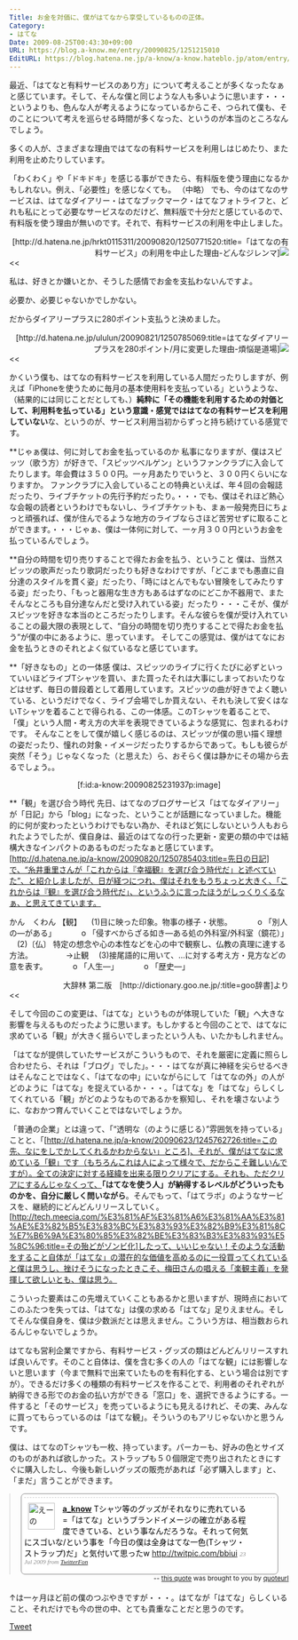 ```yaml
---
Title: お金を対価に、僕がはてなから享受しているものの正体。
Category:
- はてな
Date: 2009-08-25T00:43:30+09:00
URL: https://blog.a-know.me/entry/20090825/1251215010
EditURL: https://blog.hatena.ne.jp/a-know/a-know.hateblo.jp/atom/entry/12921228815727979966
---
```


最近、「はてなと有料サービスのあり方」について考えることが多くなったなぁと感じています。そして、そんな僕と同じような人も多いように思います・・・というよりも、色んな人が考えるようになっているからこそ、つられて僕も、そのことについて考えを巡らせる時間が多くなった、というのが本当のところなんでしょう。

多くの人が、さまざまな理由ではてなの有料サービスを利用しはじめたり、また利用を止めたりしています。

>>
「わくわく」や「ドキドキ」を感じる事ができたら、有料版を使う理由になるかもしれない。例え、「必要性」を感じなくても。
（中略）
でも、今のはてなのサービスは、はてなダイアリー・はてなブックマーク・はてなフォトライフと、どれも私にとって必要なサービスなのだけど、無料版で十分だと感じているので、有料版を使う理由が無いのです。それで、有料サービスの利用を中止しました。
<div align=right>[http://d.hatena.ne.jp/hrkt0115311/20090820/1250771520:title=「はてなの有料サービス」の利用を中止した理由-どんなジレンマ]<img src="//b.hatena.ne.jp/entry/image/http://d.hatena.ne.jp/hrkt0115311/20090820/1250771520" /></div>
<<

>>
私は、好きとか嫌いとか、そうした感情でお金を支払わないんですよ。

必要か、必要じゃないかでしかない。

だからダイアリープラスに280ポイント支払うと決めました。
<div align="right">[http://d.hatena.ne.jp/ululun/20090821/1250785069:title=はてなダイアリープラスを280ポイント/月に変更した理由-煩悩是道場]<img src="//b.hatena.ne.jp/entry/image/http://d.hatena.ne.jp/ululun/20090821/1250785069" /></div>
<<


かくいう僕も、はてなの有料サービスを利用している人間だったりしますが、例えば「iPhoneを使うために毎月の基本使用料を支払っている」というような、（結果的には同じことだとしても、）<span style="font-weight:bold;">純粋に「その機能を利用するための対価として、利用料を払っている」という意識・感覚でははてなの有料サービスを利用していない</span>な、というのが、サービス利用当初からずっと持ち続けている感覚です。


**じゃぁ僕は、何に対してお金を払っているのか
私事になりますが、僕はスピッツ（歌う方）が好きで、「スピッツベルゲン」というファンクラブに入会してたりします。年会費は３５００円。一ヶ月あたりでいうと、３００円くらいになりますか。
ファンクラブに入会していることの特典といえば、年４回の会報誌だったり、ライブチケットの先行予約だったり。・・・でも、僕はそれほど熱心な会報の読者というわけでもないし、ライブチケットも、まぁ一般発売日にちょっと頑張れば、僕が住んでるような地方のライブならさほど苦労せずに取ることができます。・・・じゃぁ、僕は一体何に対して、一ヶ月３００円というお金を払っているんでしょう。


**自分の時間を切り売りすることで得たお金を払う、ということ
僕は、当然スピッツの歌声だったり歌詞だったりも好きなわけですが、「どこまでも愚直に自分達のスタイルを貫く姿」だったり、「時にはとんでもない冒険をしてみたりする姿」だったり、「もっと器用な生き方もあるはずなのにどこか不器用で、またそんなところも自分達なんだと受け入れている姿」だったり・・・こそが、僕がスピッツを好きな本当のところだったりします。そんな彼らを僕が受け入れていることの最大限の表現として、“自分の時間を切り売りすることで得たお金を払う”が僕の中にあるように、思っています。
そしてこの感覚は、僕がはてなにお金を払うときのそれとよく似ているなと感じています。


**「好きなもの」との一体感
僕は、スピッツのライブに行くたびに必ずといっていいほどライブTシャツを買い、また買ったそれは大事にしまっておいたりなどはせず、毎日の普段着として着用しています。スピッツの曲が好きでよく聴いている、というだけでなく、ライブ会場でしか買えない、それも決して安くはないTシャツを着ることで得られる、この一体感。このTシャツを着ることで、「僕」という人間・考え方の大半を表現できているような感覚に、包まれるわけです。
そんなことをして僕が嬉しく感じるのは、スピッツが僕の思い描く理想の姿だったり、憧れの対象・イメージだったりするからであって。もしも彼らが突然「そう」じゃなくなった（と思えた）ら、おそらく僕は静かにその場から去るでしょう。。

<div align=center>[f:id:a-know:20090825231937p:image]</div>


**「観」を選び合う時代
先日、はてなのブログサービス「はてなダイアリー」が「日記」から「blog」になった、ということが話題になっていました。機能的に何が変わったというわけでもない為か、それほど気にしないという人もおられたようでしたが、僕自身は、最近のはてなの行った更新・変更の類の中では結構大きなインパクトのあるものだったなぁと感じています。
[http://d.hatena.ne.jp/a-know/20090820/1250785403:title=先日の日記]で、“糸井重里さんが「これからは『幸福観』を選び合う時代だ」と述べていた”、と紹介しましたが、日が経つにつれ、僕はそれをもうちょっと大きく、「これからは『観』を選び合う時代だ」、というふうに言ったほうがしっくりくるなぁ、と思えてきています。


>>
かん　くわん 【観】
　(1)目に映った印象。物事の様子・状態。
　　　o 「別人の―がある」
　　　o 「侵すべからざる如き―ある処の外科室/外科室（鏡花）」
　(2)〔仏〕 特定の想念や心の本性などを心の中で観察し、仏教の真理に達する方法。
　　　　→止観
　(3)接尾語的に用いて、…に対する考え方・見方などの意を表す。
　　　o 「人生―」
　　　o 「歴史―」
<div align=right>大辞林 第二版　[http://dictionary.goo.ne.jp/:title=goo辞書]より</div>
<<


そして今回のこの変更は、「はてな」というものが体現していた「観」へ大きな影響を与えるものだったように思います。もしかすると今回のことで、はてなに求めている「観」が大きく揺らいでしまったという人も、いたかもしれません。

「はてなが提供していたサービスがこういうもので、それを厳密に定義に照らし合わせたら、それは「ブログ」でした」。・・・はてなが真に神経を尖らせるべきはそんなことではなく、「はてなの中」にいながらにして「はてなの外」の人がどのように「はてな」を捉えているか・・・。「はてな」を「はてな」らしくしてくれている「観」がどのようなものであるかを察知し、それを壊さないように、なおかつ育んでいくことではないでしょうか。


「普通の企業」とは違って、「“透明な（のように感じる）”雰囲気を持っている」ことと、「[http://d.hatena.ne.jp/a-know/20090623/1245762726:title=この先、なにをしでかしてくれるかわからない」ところ]、それが、僕がはてなに求めている「観」です（もちろんこれは人によって様々で、だからこそ難しいんですが）。全ての決定に対する経緯を出来る限りクリアにする。それも、ただクリアにするんじゃなくって、<span style="font-weight:bold;">「はてなを使う人」が納得するレベルがどういったものかを、自分に厳しく問いながら</span>。そんでもって、「はてラボ」のようなサービスを、継続的にどんどんリリースしていく。[http://tech.meecia.com/%E3%81%AF%E3%81%A6%E3%81%AA%E3%81%AE%E3%82%B5%E3%83%BC%E3%83%93%E3%82%B9%E3%81%8C%E7%B6%9A%E3%80%85%E3%82%BE%E3%83%B3%E3%83%93%E5%8C%96:title=その殆どがゾンビ化]したって、いいじゃない！そのような活動をすること自体が「はてな」の潜在的な価値を高めるのに一役買ってくれていると僕は思うし、挫けそうになったときこそ、梅田さんの唱える「楽観主義」を発揮して欲しいとも、僕は思う。

こういった要素はこの先増えていくこともあるかと思いますが、現時点においてこのふたつを失っては、「はてな」は僕の求める「はてな」足りえません。そしてそんな僕自身を、僕は少数派だとは思えません。こういう方は、相当数おられるんじゃないでしょうか。

はてなも営利企業ですから、有料サービス・グッズの類はどんどんリリースすれば良いんです。そのこと自体は、僕を含む多くの人の「はてな観」には影響しないと思います（今まで無料で出来ていたものを有料化する、という場合は別ですが）。できるだけ多くの種類の有料サービスを作ることで、利用者のそれぞれが納得できる形でのお金の払い方ができる「窓口」を、選択できるようにする。一件すると「そのサービス」を売っているようにも見えるけれど、その実、みんなに買ってもらっているのは「はてな観」。そういうのもアリじゃないかと思うんです。

僕は、はてなのTシャツも一枚、持っています。パーカーも、好みの色とサイズのものがあれば欲しかった。ストラップも５０個限定で売り出されたときにすぐに購入したし、今後も新しいグッズの販売があれば「必ず購入します」と、「まだ」言うことができます。

<!-- QuoteURL styled embed start --> <blockquote class="quoteurl-block" style="margin:0;padding:0;"> <ol class="quoteurl-quote" style="background-color:#fff;color:#000;padding:.4em;border:1px solid #888;-moz-border-radius: .5em;border-radius: .5em;width:90%;max-width:700px;margin:auto;"> <li class="hentry status u-a_know" style="clear:both;list-style:none;padding-top:.7em;padding-bottom:.7em;border-top:1px dashed #ccc;position:relative;background-color:#fff;"> <div class="thumb vcard author" style="float:left;margin-right:1em;margin-left:.5em;"> <a class="url" href="http://twitter.com/a_know"><img width="48" height="48" style="border:none;" src="//a1.twimg.com/profile_images/305355464/IMG_0173_r_normal.JPG" class="photo fn" alt="えーの"/></a> </div> <div class="status-body" style="margin-right:30px;padding-right:1em;"> <a class="author" style="font-weight:bold;" title="えーの" href="http://twitter.com/a_know">a_know</a> <span class="entry-content" style="font-style:normal">Tシャツ等のグッズがそれなりに売れている=「はてな」というブランドイメージの確立がある程度できている、という事なんだろうな。それって何気にスゴいな/という事を「今日の僕は全身はてな一色(Tシャツ・ストラップ)だ」と気付いて思ったw <a href="http://twitpic.com/bbiui" rel="nofollow">http://twitpic.com/bbiui</a></span> <span class="meta entry-meta" style="color:#888;font-family:georgia;font-size:0.8em;font-style:italic;"> <a rel="bookmark" class="entry-date" style="color:#888;text-decoration:none;" href="http://twitter.com/a_know/status/2797229310" onmouseover="this.style.textDecoration='underline';" onmouseout="this.style.textDecoration='none';"> <span title="2009-07-23 12:29:16" class="published">23 Jul 2009</span> </a> <span>from <a href="http://twitterfon.net/" rel="nofollow">TwitterFon</a></span> </span> </div> <div class="actions" style="position:relative;clear:both;"></div> </li></ol> </blockquote><small class="quoteurl-cite" style="float:right;"> -- <a href="http://www.quoteurl.com/tnob7">this quote</a> was brought to you by <a href="http://www.quoteurl.com">quoteurl</a></small> <br class="quoteurl-end" style="clear:both;" /> <!-- QuoteURL embed end -->

↑は一ヶ月ほど前の僕のつぶやきですが・・・。はてなが「はてな」らしくいること、それだけでも今の世の中、とても貴重なことだと思うのです。



<a href="http://twitter.com/share" class="twitter-share-button" data-count="horizontal" data-via="a_know" data-related="CDiT_info" data-lang="ja">Tweet</a><script type="text/javascript" src="//platform.twitter.com/widgets.js"></script>
